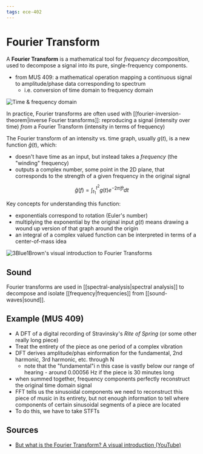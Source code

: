 ```yaml
---
tags: ece-402
---
```


# Fourier Transform

A **Fourier Transform** is a mathematical tool for _frequency decomposition_, used to decompose a signal into its pure, single-frequency components.

- from MUS 409: a mathematical operation mapping a continuous signal to amplitude/phase data corresponding to spectrum
  - i.e. conversion of time domain to frequency domain

![Time & frequency domain](../public/attachments/time-domain-frequency-domain.png)

In practice, Fourier transforms are often used with [[fourier-inversion-theorem|inverse Fourier transforms]]: reproducing a signal (intensity over time) _from_ a Fourier Transform (intensity in terms of frequency)

The Fourier transform of an intensity vs. time graph, usually $g(t)$, is a new function $\hat{g}(t)$, which:

- doesn't have time as an input, but instead takes a _frequency_ (the "winding" frequency)
- outputs a complex number, some point in the 2D plane, that corresponds to the strength of a given frequency in the original signal

$$
\hat{g}(f) = \int^{t^2}_{t_1}g(t)e^{-2 \pi i f t} dt
$$

Key concepts for understanding this function:

- exponentials correspond to rotation (Euler's number)
- multiplying the exponential by the original input $g(t)$ means drawing a wound up version of that graph around the origin
- an integral of a complex valued function can be interpreted in terms of a center-of-mass idea

![3Blue1Brown's visual introduction to Fourier Transforms](../public/attachments/fourier-transform-visual-example.png)

## Sound

Fourier transforms are used in [[spectral-analysis|spectral analysis]] to decompose and isolate [[frequency|frequencies]] from [[sound-waves|sound]].

## Example (MUS 409)

- A DFT of a digital recording of Stravinsky's _Rite of Spring_ (or some other really long piece)
- Treat the entirety of the piece as one period of a complex vibration
- DFT derives amplitude/phas einformation for the fundamental, 2nd harmonic, 3rd harmonic, etc. through N
  - note that the "fundamental"i n this case is vastly below our range of hearing - around 0.00056 Hz if the piece is 30 minutes long
- when summed together, frequency components perfectly reconstruct the original time domain signal
- FFT tells us the sinusoidal components we need to reconstruct this piece of music in its entirety, but not enough information to tell where components of certain sinusoidal segments of a piece are located
- To do this, we have to take STFTs

## Sources

- [But what is the Fourier Transform? A visual introduction (YouTube)](https://www.youtube.com/watch?v=spUNpyF58BY)
